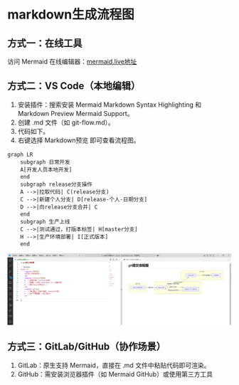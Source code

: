 # markdown生成流程图

## 方式一：在线工具

访问 Mermaid 在线编辑器：[mermaid.live地址](https://mermaid.live)

## 方式二：VS Code（本地编辑）

1. 安装插件：搜索安装 Mermaid Markdown Syntax Highlighting 和 Markdown Preview Mermaid Support。
2. 创建 .md 文件（如 git-flow.md）。
3. 代码如下。
4. 右键选择 Markdown预览 即可查看流程图。

```mermaid
graph LR
    subgraph 日常开发
    A[开发人员本地开发]
    end
    subgraph release分支操作
    A -->|拉取代码| C(release分支)
    C -->|新建个人分支| D[release-个人-日期分支]
    D -->|向release分支合并| C
    end
    subgraph 生产上线
    C -->|测试通过，打版本标签| H[master分支]
    H -->|生产环境部署| I[正式版本]
    end
```

![markdown生成流程图](../_posts/images/Markdown生成流程图.png)

## 方式三：GitLab/GitHub（协作场景）

1. GitLab：原生支持 Mermaid，直接在 .md 文件中粘贴代码即可渲染。
2. GitHub：需安装浏览器插件（如 Mermaid GitHub）或使用第三方工具